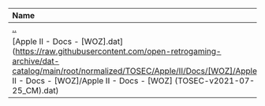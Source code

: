 |Name|Size|
|:---|---:|
|[..](../index.html)|DIR|
|[Apple II - Docs - [WOZ].dat](https://raw.githubusercontent.com/open-retrogaming-archive/dat-catalog/main/root/normalized/TOSEC/Apple/II/Docs/[WOZ]/Apple II - Docs - [WOZ]/Apple II - Docs - [WOZ] (TOSEC-v2021-07-25_CM).dat)|843|
